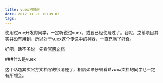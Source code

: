 ```yaml
---
title: vuex初体验
date: 2017-11-21 15:39:07
tags:
---
```


使用过vue开发的同学，一定听说过vuex，或者已经使用过了。我呢，之前项目其实并没有用到，所以对于vuex这个传说中的神器，一直充满了好奇。

好吧，话不多说，先看[官网文档](https://vuex.vuejs.org/zh-cn/)

###什么是vuex

这个话题其实官方文档写的很清楚了，相信如果仔细看过vuex文档的同学也一定有所领会。